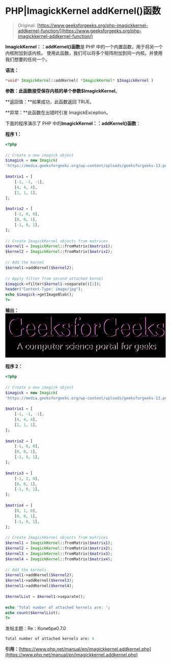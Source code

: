 # PHP|ImagickKernel addKernel()函数

> Original: [https://www.geeksforgeeks.org/php-imagickkernel-addkernel-function/](https://www.geeksforgeeks.org/php-imagickkernel-addkernel-function/)

**ImagickKernel：：addKernel()函数**是 PHP 中的一个内置函数，用于将另一个内核附加到该内核。 使用此函数，我们可以将多个矩阵附加到同一内核，并使用我们想要的任何一个。

**语法：**

```php
*void* ImagickKernel::addKernel( *ImagickKernel* $ImagickKernel )
```

**参数：**此函数接受保存内核的单个参数**$ImagickKernel**。

**返回值：**如果成功，此函数返回 TRUE。

**异常：**此函数在出错时引发 ImagickException。

下面的程序演示了 PHP 中的**ImagickKernel：：addKernel()函数**：

**程序 1：**

```php
<?php

// Create a new imagick object
$imagick = new Imagick(
'https://media.geeksforgeeks.org/wp-content/uploads/geeksforgeeks-13.png');

$matrix1 = [
    [-1, -1, -1],
    [4, 4, 4],
    [1, 1, 1],
];

$matrix2 = [
    [-1, 0, 0],
    [0, 0, 1],
    [-1, 0, 1],
];

// Create ImagickKernel objects from matrices
$kernel1 = ImagickKernel::fromMatrix($matrix1);
$kernel2 = ImagickKernel::fromMatrix($matrix2);

// Add the kernel
$kernel1->addKernel($kernel2);

// Apply filter from second attached kernel
$imagick->filter($kernel1->separate()[1]);
header("Content-Type: image/jpg");
echo $imagick->getImageBlob();
?>
```

**输出：**
![](img/a45c29a64ada96aca3184f2a6a16b1c6.png)

**程序 2：**

```php
<?php

// Create a new imagick object
$imagick = new Imagick(
'https://media.geeksforgeeks.org/wp-content/uploads/geeksforgeeks-13.png');

$matrix1 = [
    [-1, -1, -1],
    [4, 4, 4],
    [1, 1, 1],
];

$matrix2 = [
    [-1, 0, 0],
    [0, 0, 1],
    [-1, 0, 1],
];

$matrix3 = [
    [-1, 1, 0],
    [0, 0, 1],
    [-1, 0, 1],
];

$matrix4 = [
    [0, 1, 0],
    [0, 0, 1],
    [-1, 0, 1],
];

// Create ImagickKernel objects from matrices
$kernel1 = ImagickKernel::fromMatrix($matrix1);
$kernel2 = ImagickKernel::fromMatrix($matrix2);
$kernel3 = ImagickKernel::fromMatrix($matrix3);
$kernel4 = ImagickKernel::fromMatrix($matrix4);

// Add the kernels
$kernel1->addKernel($kernel2);
$kernel1->addKernel($kernel3);
$kernel1->addKernel($kernel4);

$kernelList = $kernel1->separate();

echo 'Total number of attached kernels are: ';
echo count($kernelList);
?>
```

发帖主题：Re：Колибри0.7.0

```php
Total number of attached kernels are: 4
```

**引用：**[https://www.php.net/manual/en/imagickkernel.addkernel.php](https://www.php.net/manual/en/imagickkernel.addkernel.php)
